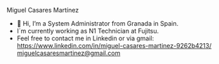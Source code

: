 Miguel Casares Martínez
- 👋 Hi, I’m a System Administrator from Granada in Spain.
- I´m currently working as N1 Technician at Fujitsu.
- Feel free to contact me in Linkedin or via gmail:
https://www.linkedin.com/in/miguel-casares-martinez-9262b4213/
miguelcasaresmartinez@gmail.com

<!---
Miguecasares01/Miguecasares01 is a ✨ special ✨ repository because its `README.md` (this file) appears on your GitHub profile.
You can click the Preview link to take a look at your changes.
--->
